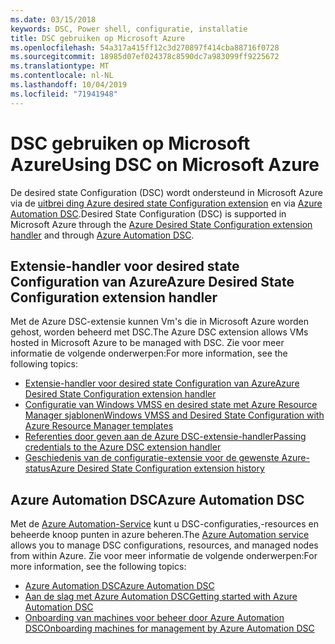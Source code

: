 ```yaml
---
ms.date: 03/15/2018
keywords: DSC, Power shell, configuratie, installatie
title: DSC gebruiken op Microsoft Azure
ms.openlocfilehash: 54a317a415ff12c3d270897f414cba88716f0728
ms.sourcegitcommit: 18985d07ef024378c8590dc7a983099ff9225672
ms.translationtype: MT
ms.contentlocale: nl-NL
ms.lasthandoff: 10/04/2019
ms.locfileid: "71941948"
---
```

# <a name="using-dsc-on-microsoft-azure"></a><span data-ttu-id="597f7-103">DSC gebruiken op Microsoft Azure</span><span class="sxs-lookup"><span data-stu-id="597f7-103">Using DSC on Microsoft Azure</span></span>

<span data-ttu-id="597f7-104">De desired state Configuration (DSC) wordt ondersteund in Microsoft Azure via de [uitbrei ding Azure desired state Configuration extension](/azure/virtual-machines/extensions/dsc-overview) en via [Azure Automation DSC](/azure/automation/automation-dsc-overview).</span><span class="sxs-lookup"><span data-stu-id="597f7-104">Desired State Configuration (DSC) is supported in Microsoft Azure through the [Azure Desired State Configuration extension handler](/azure/virtual-machines/extensions/dsc-overview) and through [Azure Automation DSC](/azure/automation/automation-dsc-overview).</span></span>

## <a name="azure-desired-state-configuration-extension-handler"></a><span data-ttu-id="597f7-105">Extensie-handler voor desired state Configuration van Azure</span><span class="sxs-lookup"><span data-stu-id="597f7-105">Azure Desired State Configuration extension handler</span></span>

<span data-ttu-id="597f7-106">Met de Azure DSC-extensie kunnen Vm's die in Microsoft Azure worden gehost, worden beheerd met DSC.</span><span class="sxs-lookup"><span data-stu-id="597f7-106">The Azure DSC extension allows VMs hosted in Microsoft Azure to be managed with DSC.</span></span>
<span data-ttu-id="597f7-107">Zie voor meer informatie de volgende onderwerpen:</span><span class="sxs-lookup"><span data-stu-id="597f7-107">For more information, see the following topics:</span></span>

- [<span data-ttu-id="597f7-108">Extensie-handler voor desired state Configuration van Azure</span><span class="sxs-lookup"><span data-stu-id="597f7-108">Azure Desired State Configuration extension handler</span></span>](/azure/virtual-machines/extensions/dsc-overview)
- [<span data-ttu-id="597f7-109">Configuratie van Windows VMSS en desired state met Azure Resource Manager sjablonen</span><span class="sxs-lookup"><span data-stu-id="597f7-109">Windows VMSS and Desired State Configuration with Azure Resource Manager templates</span></span>](/azure/virtual-machines/extensions/dsc-template)
- [<span data-ttu-id="597f7-110">Referenties door geven aan de Azure DSC-extensie-handler</span><span class="sxs-lookup"><span data-stu-id="597f7-110">Passing credentials to the Azure DSC extension handler</span></span>](/azure/virtual-machines/extensions/dsc-credentials)
- [<span data-ttu-id="597f7-111">Geschiedenis van de configuratie-extensie voor de gewenste Azure-status</span><span class="sxs-lookup"><span data-stu-id="597f7-111">Azure Desired State Configuration extension history</span></span>](azureDscexthistory.md)

## <a name="azure-automation-dsc"></a><span data-ttu-id="597f7-112">Azure Automation DSC</span><span class="sxs-lookup"><span data-stu-id="597f7-112">Azure Automation DSC</span></span>

<span data-ttu-id="597f7-113">Met de [Azure Automation-Service](https://azure.microsoft.com/en-us/services/automation/) kunt u DSC-configuraties,-resources en beheerde knoop punten in azure beheren.</span><span class="sxs-lookup"><span data-stu-id="597f7-113">The [Azure Automation service](https://azure.microsoft.com/en-us/services/automation/) allows you to manage DSC configurations, resources, and managed nodes from within Azure.</span></span> <span data-ttu-id="597f7-114">Zie voor meer informatie de volgende onderwerpen:</span><span class="sxs-lookup"><span data-stu-id="597f7-114">For more information, see the following topics:</span></span>

- [<span data-ttu-id="597f7-115">Azure Automation DSC</span><span class="sxs-lookup"><span data-stu-id="597f7-115">Azure Automation DSC</span></span>](/azure/automation/automation-dsc-overview)
- [<span data-ttu-id="597f7-116">Aan de slag met Azure Automation DSC</span><span class="sxs-lookup"><span data-stu-id="597f7-116">Getting started with Azure Automation DSC</span></span>](/azure/automation/automation-dsc-getting-started)
- [<span data-ttu-id="597f7-117">Onboarding van machines voor beheer door Azure Automation DSC</span><span class="sxs-lookup"><span data-stu-id="597f7-117">Onboarding machines for management by Azure Automation DSC</span></span>](/azure/automation/automation-dsc-onboarding)